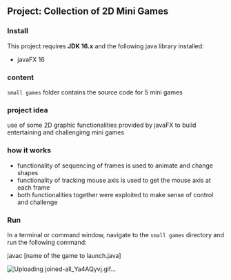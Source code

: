 ## Project: Collection of 2D Mini Games

### Install

This project requires **JDK 16.x** and the following java library installed:

- javaFX 16

### content
`small games` folder contains the source code for 5 mini games

### project idea
use of some 2D graphic functionalities provided by javaFX to build entertaining and challengimg mini games 

### how it works
- functionality of sequencing of frames is used to animate and change shapes 
- functionality of tracking mouse axis is used to get the mouse axis at each frame
- both functionalities together were exploited to make sense of control and challenge


### Run

In a terminal or command window, navigate to the `small games` directory and run the following command:

javac [name of the game to launch.java]

![Uploading joined-all_Ya4AQyvj.gif…]()
